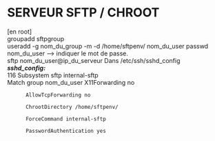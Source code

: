   #  SERVEUR SFTP / CHROOT  
  [en root]  
  groupadd sftpgroup  
  useradd -g nom_du_group -m -d /home/sftpenv/ nom_du_user
  passwd nom_du_user --> indiquer le mot de passe.  
  sftp nom_du_user@ip_du_serveur
  Dans /etc/ssh/sshd_config  
  ___sshd_config:___  
  116 Subsystem sftp  internal-sftp  
  Match group nom_du_user
          X11Forwarding no  
          
          AllowTcpForwarding no  
          
          ChrootDirectory /home/sftpenv/  
          
          ForceCommand internal-sftp  
          
          PasswordAuthentication yes
          
  
  
